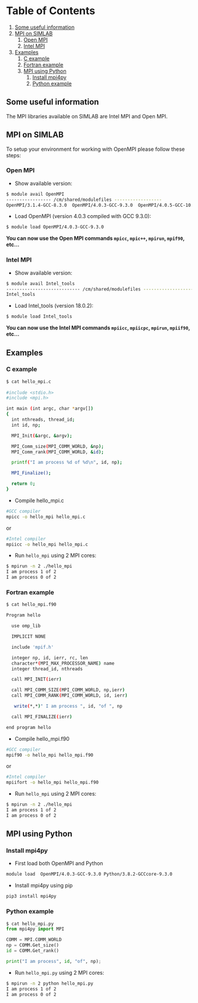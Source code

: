 # Table of Contents
1. [Some useful information](#1)
2. [MPI on SIMLAB](#2)
   1. [Open MPI](#3)
   2. [Intel MPI](#4)
3. [Examples](#5)
    1. [C example](#6)
    2. [Fortran example](#7)
    3. [MPI using Python](#8)
       1. [Install mpi4py](#9)
       2. [Python example](#10)


## Some useful information <a name="1"></a>

The MPI libraries available on SIMLAB are Intel MPI and Open MPI. 

## MPI on SIMLAB <a name="2"></a>

To setup your environment for working with OpenMPI please follow these steps:

### Open MPI <a name="3"></a>

- Show available version:

```sh
$ module avail OpenMPI
----------------- /cm/shared/modulefiles ------------------
OpenMPI/3.1.4-GCC-8.3.0  OpenMPI/4.0.3-GCC-9.3.0  OpenMPI/4.0.5-GCC-10.2.0 
```

- Load OpenMPI (version 4.0.3 compiled with GCC 9.3.0):
```sh
$ module load OpenMPI/4.0.3-GCC-9.3.0
```

**You can now use the Open MPI commands `mpicc`, `mpic++`, `mpirun`, `mpif90`, etc...**

### Intel MPI <a name="4"></a>

- Show available version:

```sh
$ module avail Intel_tools 
---------------------------- /cm/shared/modulefiles -----------------------------
Intel_tools  
```

- Load Intel_tools (version 18.0.2):
```sh
$ module load Intel_tools
```
**You can now use the Intel MPI commands `mpiicc`, `mpiicpc`, `mpirun`, `mpiif90`, etc...**


## Examples <a name="5"></a>
### C example <a name="6"></a>

```bash
$ cat hello_mpi.c
  
#include <stdio.h>
#include <mpi.h>

int main (int argc, char *argv[])
{
  int nthreads, thread_id;
  int id, np;

  MPI_Init(&argc, &argv);

  MPI_Comm_size(MPI_COMM_WORLD, &np);
  MPI_Comm_rank(MPI_COMM_WORLD, &id);

  printf("I am process %d of %d\n", id, np);

  MPI_Finalize();

  return 0;
}
```

- Compile hello_mpi.c
 
```bash
#GCC compiler
mpicc -o hello_mpi hello_mpi.c
```
or 
```bash
#Intel compiler
mpiicc -o hello_mpi hello_mpi.c
```

- Run `hello_mpi` using 2 MPI cores:
```sh
$ mpirun -n 2 ./hello_mpi
I am process 1 of 2
I am process 0 of 2
```

  
### Fortran example <a name="7"></a>
  
```sh
$ cat hello_mpi.f90

Program hello

  use omp_lib

  IMPLICIT NONE

  include 'mpif.h'

  integer np, id, ierr, rc, len
  character*(MPI_MAX_PROCESSOR_NAME) name
  integer thread_id, nthreads

  call MPI_INIT(ierr)

  call MPI_COMM_SIZE(MPI_COMM_WORLD, np,ierr)
  call MPI_COMM_RANK(MPI_COMM_WORLD, id, ierr)

   write(*,*)" I am process ", id, "of ", np

  call MPI_FINALIZE(ierr)

end program hello
```
  
- Compile hello_mpi.f90
 
```bash
#GCC compiler
mpif90 -o hello_mpi hello_mpi.f90
```
or 
```bash
#Intel compiler
mpiifort -o hello_mpi hello_mpi.f90
```

- Run `hello_mpi` using 2 MPI cores:
```sh
$ mpirun -n 2 ./hello_mpi
I am process 1 of 2
I am process 0 of 2
```


## MPI using Python <a name="8"></a>
### Install mpi4py <a name="9"></a>

- First load both OpenMPI and Python
 ```sh
module load  OpenMPI/4.0.3-GCC-9.3.0 Python/3.8.2-GCCcore-9.3.0 
```
- Install mpi4py using pip
```sh
pip3 install mpi4py
```
### Python example <a name="10"></a>

```python
$ cat hello_mpi.py
from mpi4py import MPI

COMM = MPI.COMM_WORLD
np = COMM.Get_size()
id = COMM.Get_rank()

print("I am process", id, "of", np);
```

- Run `hello_mpi.py` using 2 MPI cores:

```sh
$ mpirun -n 2 python hello_mpi.py
I am process 1 of 2
I am process 0 of 2
```
